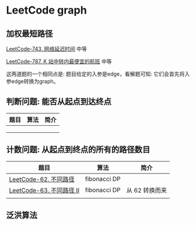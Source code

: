# LeetCode graph



## 加权最短路径

[LeetCode-743. 网络延迟时间](https://leetcode.cn/problems/network-delay-time/) 中等

[LeetCode-787. K 站中转内最便宜的航班](https://leetcode.cn/problems/cheapest-flights-within-k-stops/) 中等



这两道题的一个相同点是: 题目给定的入参是edge，看解题可知: 它们会首先将入参edge转换为graph。



## 判断问题: 能否从起点到达终点

| 题目 | 算法 | 简介 |
| ---- | ---- | ---- |
|      |      |      |
|      |      |      |
|      |      |      |



## 计数问题: 从起点到终点的所有的路径数目



| 题目                                                         | 算法         | 简介           |
| ------------------------------------------------------------ | ------------ | -------------- |
| [LeetCode-62. 不同路径](https://leetcode.cn/problems/unique-paths/) | fibonacci DP |                |
| [LeetCode-63. 不同路径 II](https://leetcode.cn/problems/unique-paths-ii/) | fibonacci DP | 从 62 转换而来 |
|                                                              |              |                |



## 泛洪算法



